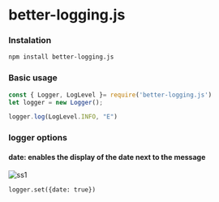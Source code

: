 # better-logging.js

### Instalation
```bash
npm install better-logging.js
```

### Basic usage
```js
const { Logger, LogLevel }= require('better-logging.js')
let logger = new Logger();

logger.log(LogLevel.INFO, "E")
```

### logger options
#### date: enables the display of the date next to the message
![ss1](https://cdn.wiktor.tech/files/wiktor/webstorm64_850XebbcwY.png)
```
logger.set({date: true})
```
